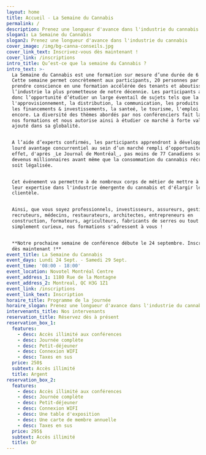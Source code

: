```yaml
---
layout: home
title: Accueil - La Semaine du Cannabis
permalink: /
description: Prenez une longueur d'avance dans l'industrie du cannabis
slogan1: La Semaine du Cannabis
slogan2: Prenez une longueur d'avance dans l'industrie du cannabis
cover_image: /img/bg-canna-conseils.jpg
cover_link_text: Inscrivez-vous dès maintenant !
cover_link: /inscriptions
intro_title: Qu’est-ce que la semaine du Cannabis ?
intro_text: >-
  La Semaine du Cannabis est une formation sur mesure d’une durée de 6 jours.
  Cette semaine permet concrètement aux participants, 20 personnes par jour, de
  prendre conscience en une formation accélérée des tenants et aboutissants de
  l’industrie la plus prometteuse de notre décennie. Les participants auront
  donc l’opportunité d’étudier un large éventail de sujets tels que la culture,
  l'approvisionnement, la distribution, la communication, les produits dérivés,
  les financements & investissements, la santeé, le tourisme, l'emploi et plus
  encore. La diversité des thèmes abordés par nos conférenciers fait la force de
  nos formations et nous autorise ainsi à étudier ce marché à forte valeur
  ajouté dans sa globalité.


  A l’aide d’experts confirmés, les participants apprendront à développer un
  lourd avantage concurrentiel au sein d’un marché rempli d’opportunités. En
  effet, d'après _Le Journal de Montréal_, pas moins de 77 Canadiens sont déjà
  devenus millionnaires avant même que la consommation du cannabis récréatif
  soit légalisée.


  Cet événement va permettre à de nombreux corps de métier de mettre à profit
  leur expertise dans l'industrie émergente du cannabis et d'élargir leur
  clientèle.


  Ainsi, que vous soyez professionnels, investisseurs, assureurs, gestionnaires,
  recruteurs, médecins, restaurateurs, architectes, entrepreneurs en
  construction, formateurs, agriculteurs, fabricants de serres ou tout
  simplement curieux, nos formations s'adressent à vous !


  **Notre prochaine semaine de conférence débute le 24 septembre. Inscrivez-vous
  dès maintenant !**
event_title: La Semaine du Cannabis
event_days: Lundi 24 Sept. - Samedi 29 Sept.
event_time: '08:00 - 18:00'
event_location: Novotel Montréal Centre
event_address_1: 1180 Rue de la Montagne
event_address_2: Montreal, QC H3G 1Z1
event_link: /inscriptions
event_link_text: Inscription
horaire_title: Programme de la journée
horaire_slogan: Prenez une longueur d'avance dans l'industrie du cannabis
intervenants_title: Nos intervenants
reservation_title: Réservez dès à présent
reservation_box_1:
  features:
    - desc: Accès illimité aux conférences
    - desc: Journée complète
    - desc: Petit-déjeuner
    - desc: Connexion WIFI
    - desc: Taxes en sus
  price: 250$
  subtext: Accès illimité
  title: Argent
reservation_box_2:
  features:
    - desc: Accès illimité aux conférences
    - desc: Journée complète
    - desc: Petit-déjeuner
    - desc: Connexion WIFI
    - desc: Une table d'exposition
    - desc: Une carte de membre annuelle
    - desc: Taxes en sus
  price: 295$
  subtext: Accès illimité
  title: Or
---
```

